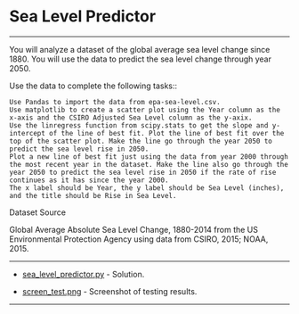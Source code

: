 # Sea Level Predictor

<hr>
You will analyze a dataset of the global average sea level change since 1880. You will use the data to predict the sea level change through year 2050.

Use the data to complete the following tasks::

    
    Use Pandas to import the data from epa-sea-level.csv.
    Use matplotlib to create a scatter plot using the Year column as the x-axis and the CSIRO Adjusted Sea Level column as the y-axix.
    Use the linregress function from scipy.stats to get the slope and y-intercept of the line of best fit. Plot the line of best fit over the top of the scatter plot. Make the line go through the year 2050 to predict the sea level rise in 2050.
    Plot a new line of best fit just using the data from year 2000 through the most recent year in the dataset. Make the line also go through the year 2050 to predict the sea level rise in 2050 if the rate of rise continues as it has since the year 2000.
    The x label should be Year, the y label should be Sea Level (inches), and the title should be Rise in Sea Level.


Dataset Source

Global Average Absolute Sea Level Change, 1880-2014 from the US Environmental Protection Agency using data from CSIRO, 2015; NOAA, 2015.

<hr>


- [sea_level_predictor.py](https://github.com/MarynaSnl/my_demo_proj/blob/main/Sea_Level_Predictor/screen_test.png) - Solution.

- [screen_test.png](https://github.com/MarynaSnl/my_demo_proj/blob/main/Sea_Level_Predictor/screen_test.png)  - Screenshot of testing results.




<hr>

